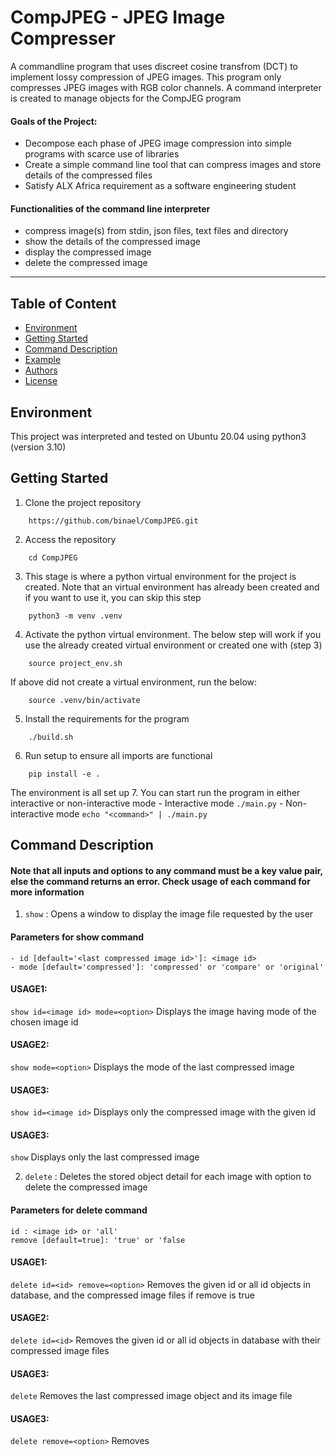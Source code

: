 # CompJPEG - JPEG Image Compresser

A commandline program that uses discreet cosine transfrom (DCT) to implement lossy compression of JPEG images. This program only compresses JPEG images with RGB color channels. A command interpreter is created to manage objects for the CompJEG program

#### Goals of the Project: 
* Decompose each phase of JPEG image compression into simple programs with scarce use of libraries
* Create a simple command line tool that can compress images and store details of the compressed files
* Satisfy ALX Africa requirement as a software engineering student

#### Functionalities of the command line interpreter
* compress image(s) from stdin, json files, text files and directory
* show the details of the compressed image
* display the compressed image
* delete the compressed image

---

## Table of Content
* [Environment](#environment)
* [Getting Started](#getting-started)
* [Command Description](#command-description)
* [Example](#example)
* [Authors](#authors)
* [License](#license)

## Environment
This project was interpreted and tested on Ubuntu 20.04 using python3 (version 3.10)

## Getting Started
1. Clone the project repository
```
	https://github.com/binael/CompJPEG.git
```
2. Access the repository
```
	cd CompJPEG
```
3. This stage is where a python virtual environment for the project is created. Note that an virtual environment has already been created and if you want to use it, you can skip this step
```
	python3 -m venv .venv
```
4. Activate the python virtual environment. The below step will work if you use the already created virtual environment or created one with (step 3)
```
	source project_env.sh
```
If above did not create a virtual environment, run the below:
```
	source .venv/bin/activate
```
5. Install the requirements for the program
```
	./build.sh
```
6. Run setup to ensure all imports are functional
```
	pip install -e .
```
The environment is all set up
7. You can start run the program in either interactive or non-interactive mode
	- Interactive mode
	```
		./main.py
	```
	- Non-interactive mode
	```
		echo "<command>" | ./main.py
	```

## Command Description
#### Note that all inputs and options to any command must be a key value pair, else the command returns an error. Check usage of each command for more information

1. `show` : Opens a window to display the image file requested by the user
#### Parameters for show command
	- id [default='<last compressed image id>']: <image id>
	- mode [default='compressed']: 'compressed' or 'compare' or 'original'
#### USAGE1:
`show id=<image id> mode=<option>` Displays the image having mode of the chosen image id
#### USAGE2:
`show mode=<option>` Displays the mode of the last compressed image
#### USAGE3:
`show id=<image id>` Displays only the compressed image with the given id
#### USAGE3:
`show` Displays only the last compressed image

2. `delete` : Deletes the stored object detail for each image with option to delete the compressed image
#### Parameters for delete command
	id : <image id> or 'all'
	remove [default=true]: 'true' or 'false
#### USAGE1:
`delete id=<id> remove=<option>` Removes the given id or all id objects in database, and the compressed image files if remove is true
#### USAGE2:
`delete id=<id>` Removes the given id or all id objects in database with their compressed image files
#### USAGE3:
`delete` Removes the last compressed image object and its image file
#### USAGE3:
`delete remove=<option>` Removes
